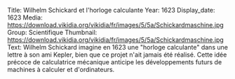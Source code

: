 Title: Wilhelm Schickard et l'horloge calculante
Year: 1623
Display_date: 1623
Media: https://download.vikidia.org/vikidia/fr/images/5/5a/Schickardmaschine.jpg
Group: Scientifique
Thumbnail: https://download.vikidia.org/vikidia/fr/images/5/5a/Schickardmaschine.jpg
Text: Wilhelm Schickard imagine en 1623 une "horloge calculante" dans une lettre à son ami Kepler, bien que ce projet n'ait jamais été réalisé. Cette idée précoce de calculatrice mécanique anticipe les développements futurs de machines à calculer et d'ordinateurs.